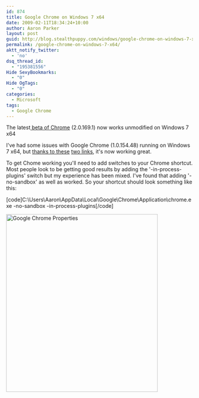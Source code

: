 ```yaml
---
id: 874
title: Google Chrome on Windows 7 x64
date: 2009-02-11T18:34:24+10:00
author: Aaron Parker
layout: post
guid: http://blog.stealthpuppy.com/windows/google-chrome-on-windows-7-x64
permalink: /google-chrome-on-windows-7-x64/
aktt_notify_twitter:
  - 'no'
dsq_thread_id:
  - "195381556"
Hide SexyBookmarks:
  - "0"
Hide OgTags:
  - "0"
categories:
  - Microsoft
tags:
  - Google Chrome
---
```

<p class="note">
  The latest<a href="http://www.google.com/landing/chrome/beta/"> beta of Chrome</a> (2.0.169.1) now works unmodified on Windows 7 x64
</p>

I've had some issues with Google Chrome (1.0.154.48) running on Windows 7 x64, but [thanks to these](http://www.google.com/support/forum/p/Chrome/thread?tid=5111f112bcd233e1&hl=en) [two links](http://code.google.com/p/chromium/issues/detail?id=4788), it's now working great.

To get Chome working you'll need to add switches to your Chrome shortcut. Most people look to be getting good results by adding the '-in-process-plugins' switch but my experience has been mixed. I've found that adding '-no-sandbox' as well as worked. So your shortcut should look something like this:

[code]C:\Users\Aaron\AppData\Local\Google\Chrome\Application\chrome.exe -no-sandbox -in-process-plugins[/code]

<img style="border-right-width: 0px; display: inline; border-top-width: 0px; border-bottom-width: 0px; border-left-width: 0px" title="Google Chrome Properties" src="https://stealthpuppy.com/media/2009/02/googlechromeproperties.png" border="0" alt="Google Chrome Properties" width="409" height="480" />